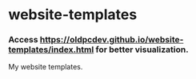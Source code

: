 # website-templates
### Access https://oldpcdev.github.io/website-templates/index.html for better visualization.
My website templates.
